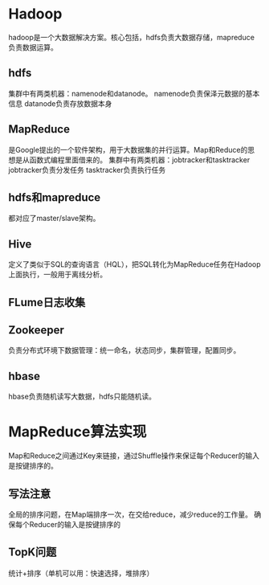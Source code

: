 # Hadoop
hadoop是一个大数据解决方案。核心包括，hdfs负责大数据存储，mapreduce负责数据运算。

## hdfs
集群中有两类机器：namenode和datanode。
namenode负责保泽元数据的基本信息
datanode负责存放数据本身

## MapReduce
是Google提出的一个软件架构，用于大数据集的并行运算。Map和Reduce的思想是从函数式编程里面借来的。
集群中有两类机器：jobtracker和tasktracker
jobtracker负责分发任务
tasktracker负责执行任务

## hdfs和mapreduce
都对应了master/slave架构。

## Hive
定义了类似于SQL的查询语言（HQL），把SQL转化为MapReduce任务在Hadoop上面执行，一般用于离线分析。

## FLume日志收集

## Zookeeper
负责分布式环境下数据管理：统一命名，状态同步，集群管理，配置同步。

## hbase
hbase负责随机读写大数据，hdfs只能随机读。


# MapReduce算法实现
Map和Reduce之间通过Key来链接，通过Shuffle操作来保证每个Reducer的输入是按键排序的。

## 写法注意
全局的排序问题，在Map端排序一次，在交给reduce，减少reduce的工作量。
确保每个Reducer的输入是按键排序的

## TopK问题
统计+排序（单机可以用：快速选择，堆排序）
